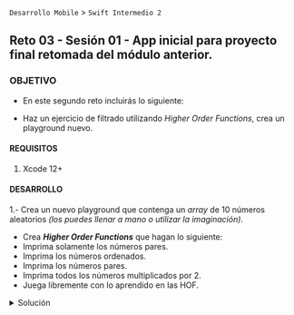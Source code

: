 
`Desarrollo Mobile` > `Swift Intermedio 2`

## Reto 03 - Sesión 01 - App inicial para proyecto final retomada del módulo anterior.

### OBJETIVO 

- En este segundo reto incluirás lo siguiente:
* Haz un ejercicio de filtrado utilizando _Higher Order Functions_, crea un playground nuevo.

#### REQUISITOS 

1. Xcode 12+

#### DESARROLLO

1.- Crea un nuevo playground que contenga un _array_ de 10 números aleatorios _(los puedes llenar a mano o utilizar la imaginación)_.
* Crea _**Higher Order Functions**_ que hagan lo siguiente:
* Imprima solamente los números pares.
* Imprima los números ordenados.
* Imprima los números pares.
* Imprima todos los números multiplicados por 2.
* Juega libremente con lo aprendido en las HOF.

<details>
        <summary>Solución</summary>
        <p> Crea un nuevo playground</p>
        <p> Basate en el playground incluido en este reto: HOF.playground</p>
        <p> Un ejemplo sencillo de los métodos requeridos sería:</p>
   
                let array = [23, 44, 2, 123, 444, 554, 346, 778, 324, 567, 887]
                //números ordenados
                print(array.sorted())
                //números pares
                print(array.filter { $0 % 2 == 0 })
                //multiplicados por 2
                print(array.map { $0 * 2 })
                // juega libremente con las HOF

</details>